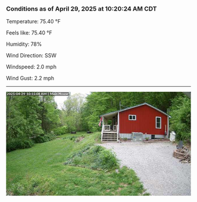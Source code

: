 ### Conditions as of April 29, 2025 at 10:20:24 AM CDT 

Temperature: 75.40 &deg;F

Feels like: 75.40 &deg;F

Humidity: 78%

Wind Direction: SSW

Windspeed: 2.0 mph

Wind Gust: 2.2 mph

---

<img src="./images/latest.jpeg"/>


